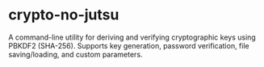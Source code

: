 # crypto-no-jutsu
A command-line utility for deriving and verifying cryptographic keys using PBKDF2 (SHA-256). Supports key generation, password verification, file saving/loading, and custom parameters.
